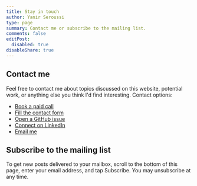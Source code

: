 ```yaml
---
title: Stay in touch
author: Yanir Seroussi
type: page
summary: Contact me or subscribe to the mailing list.
comments: false
editPost:
  disabled: true
disableShare: true
---
```


## Contact me

Feel free to contact me about topics discussed on this website, potential work, or anything else you think I'd find interesting. Contact options:
* [Book a paid call](https://talkw.me/@yanir)
* [Fill the contact form](https://docs.google.com/forms/d/e/1FAIpQLSeibojYvmFUDC284wTybWAuWJ4rHi6j6SnF8ZiZt8zBIyi8vw/viewform)
* [Open a GitHub issue](https://github.com/yanirs/yanirseroussi.com/issues)
* [Connect on LinkedIn](https://www.linkedin.com/in/yanirseroussi)
* [Email me](mailto:contact@yanirseroussi.com)

## Subscribe to the mailing list

To get new posts delivered to your mailbox, scroll to the bottom of this page, enter your email address, and tap Subscribe. You may unsubscribe at any time.
